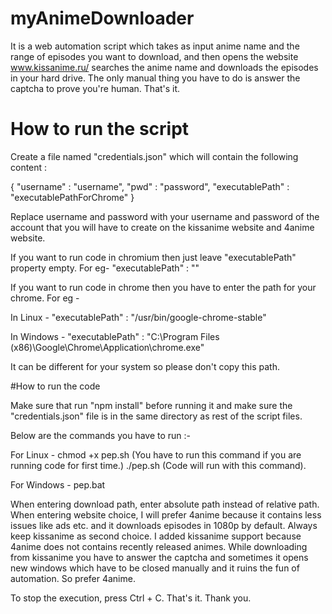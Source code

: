 # myAnimeDownloader
It is a web automation script which takes as input anime name and the range of episodes you want to download, and then opens the website www.kissanime.ru/ searches the anime name and downloads the episodes in your hard drive. The only manual thing you have to do is answer the captcha to prove you're human. That's it.

# How to run the script
Create a file named "credentials.json" which will contain the following content : 

{
    "username" : "username",
    "pwd" : "password",
    "executablePath" : "executablePathForChrome"
}

Replace username and password with your username and password of the account that you will have to create on the kissanime website and 4anime website.

If you want to run code in chromium then just leave "executablePath" property empty. For eg- 
"executablePath" : ""

If you want to run code in chrome then you have to enter the path for your chrome. For eg - 

In Linux - 
"executablePath" : "/usr/bin/google-chrome-stable"

In Windows - 
"executablePath" : "C:\Program Files (x86)\Google\Chrome\Application\chrome.exe"

It can be different for your system so please don't copy this path.

#How to run the code

Make sure that run "npm install" before running it and make sure the "credentials.json" file is in the same directory as rest of the script files.

Below are the commands you have to run :-

For Linux - 
chmod +x pep.sh (You have to run this command if you are running code for first time.)
./pep.sh (Code will run with this command).

For Windows - 
pep.bat

When entering download path, enter absolute path instead of relative path.
When entering website choice, I will prefer 4anime because it contains less issues like ads etc. and it downloads episodes in 1080p by default. Always keep kissanime as second choice.
I added kissanime support because 4anime does not contains recently released animes.
While downloading from kissanime you have to answer the captcha and sometimes it opens new windows which have to be closed manually and it ruins the fun of automation. So prefer 4anime.

To stop the execution, press Ctrl + C.
That's it. Thank you.
